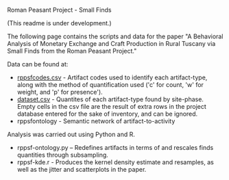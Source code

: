 Roman Peasant Project - Small Finds

(This readme is under development.)

The following page contains the scripts and data for the paper "A Behavioral Analysis of Monetary Exchange and Craft Production in Rural Tuscany via Small Finds from the Roman Peasant Project."

Data can be found at:
- [rppsfcodes.csv](https://github.com/scollinselliott/rppsf/blob/master/rppsfcodes.csv) - Artifact codes used to identify each artifact-type, along with the method of quantification used ('c' for count, 'w' for weight, and 'p' for presence').
- [dataset.csv](https://github.com/scollinselliott/rppsf/blob/master/dataset.csv) - Quantites of each artifact-type found by site-phase. Empty cells in the csv file are the result of extra rows in the project database entered for the sake of inventory, and can be ignored. 
- rppsfontology - Semantic network of artifact-to-activity 

Analysis was carried out using Python and R.

-	rppsf-ontology.py – Redefines artifacts in terms of and rescales finds quantities through subsampling.
-	rppsf-kde.r - Produces the kernel density estimate and resamples, as well as the jitter and scatterplots in the paper.
